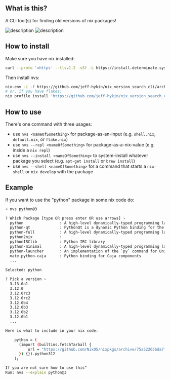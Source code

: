 ## What is this?

A CLI tool(s) for finding old versions of nix packages!

<img src="/docs/nvs_fast.gif" alt="description">
<img src="/docs/nvsr_1.gif" alt="description">

## How to install

Make sure you have nix installed:

```sh
curl --proto '=https' --tlsv1.2 -sSf -L https://install.determinate.systems/nix | sh -s -- install
```

Then install nvs:

```sh
nix-env -i -f https://github.com/jeff-hykin/nix_version_search_cli/archive/REPLACEME_420492093.tar.gz
# or, if you have flakes:
nix profile install 'https://github.com/jeff-hykin/nix_version_search_cli/archive/REPLACEME_420492093.tar.gz#nvs'
```

## How to use

There's one command with three usages:
- use `nvs <nameOfSomething>` for package-as-an-input (e.g. `shell.nix`, `default.nix`, or `flake.nix`)
- use `nvs --repl <nameOfSomething>` for package-as-a-nix-value (e.g. inside a `nix repl`)
- use `nvs --install <nameOfSomething>` to system-install whatever package you select (e.g. `apt-get install` or `brew install`)
- use `nvs --shell <nameOfSomething>` for a command that starts a `nix-shell` or `nix develop` with the package

## Example

If you want to use the "python" package in some nix code do:

```sh
➜ nvs python@3

? Which Package [type OR press enter OR use arrows] › 
  python                : A high-level dynamically-typed programming language
  python-qt             : PythonQt is a dynamic Python binding for the Qt framework. It offers an easy way to embed the Python 
  python-full           : A high-level dynamically-typed programming language
  python2nix            : 
  pythonIRClib          : Python IRC library
  python-minimal        : A high-level dynamically-typed programming language
  python-launcher       : An implementation of the `py` command for Unix-based platforms
  mate.python-caja      : Python binding for Caja components
  ...
  
Selected: python

? Pick a version › 
  3.13.0a1
  3.12.0
  3.12.0rc3
  3.12.0rc2
  3.12.0b4
  3.12.0b3
  3.12.0b2
  3.12.0b1
  ...

Here is what to include in your nix code:

    python = (
      (import (builtins.fetchTarball {
          url = "https://github.com/NixOS/nixpkgs/archive/75a52265bda7fd25e06e3a67dee3f0354e73243c.tar.gz";
      }) {}).python312
    );

If you are not sure how to use this^
Run: nvs --explain python@3
```

